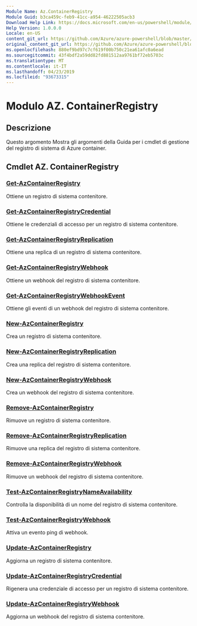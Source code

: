 ```yaml
---
Module Name: Az.ContainerRegistry
Module Guid: b3ca459c-feb9-41cc-a954-46222505acb3
Download Help Link: https://docs.microsoft.com/en-us/powershell/module/az.containerregistry
Help Version: 1.0.0.0
Locale: en-US
content_git_url: https://github.com/Azure/azure-powershell/blob/master/src/ContainerRegistry/ContainerRegistry/help/Az.ContainerRegistry.md
original_content_git_url: https://github.com/Azure/azure-powershell/blob/master/src/ContainerRegistry/ContainerRegistry/help/Az.ContainerRegistry.md
ms.openlocfilehash: 880ef9bd97c7cf619f00b750c21ea61afc0a6ead
ms.sourcegitcommit: 43f4bdf2a59dd82fd881512aa9761bf72eb5703c
ms.translationtype: MT
ms.contentlocale: it-IT
ms.lasthandoff: 04/23/2019
ms.locfileid: "93673315"
---
```

# Modulo AZ. ContainerRegistry
## Descrizione
Questo argomento Mostra gli argomenti della Guida per i cmdlet di gestione del registro di sistema di Azure container.

## Cmdlet AZ. ContainerRegistry
### [Get-AzContainerRegistry](Get-AzContainerRegistry.md)
Ottiene un registro di sistema contenitore.

### [Get-AzContainerRegistryCredential](Get-AzContainerRegistryCredential.md)
Ottiene le credenziali di accesso per un registro di sistema contenitore.

### [Get-AzContainerRegistryReplication](Get-AzContainerRegistryReplication.md)
Ottiene una replica di un registro di sistema contenitore.

### [Get-AzContainerRegistryWebhook](Get-AzContainerRegistryWebhook.md)
Ottiene un webhook del registro di sistema contenitore.

### [Get-AzContainerRegistryWebhookEvent](Get-AzContainerRegistryWebhookEvent.md)
Ottiene gli eventi di un webhook del registro di sistema contenitore.

### [New-AzContainerRegistry](New-AzContainerRegistry.md)
Crea un registro di sistema contenitore.

### [New-AzContainerRegistryReplication](New-AzContainerRegistryReplication.md)
Crea una replica del registro di sistema contenitore.

### [New-AzContainerRegistryWebhook](New-AzContainerRegistryWebhook.md)
Crea un webhook del registro di sistema contenitore.

### [Remove-AzContainerRegistry](Remove-AzContainerRegistry.md)
Rimuove un registro di sistema contenitore.

### [Remove-AzContainerRegistryReplication](Remove-AzContainerRegistryReplication.md)
Rimuove una replica del registro di sistema contenitore.

### [Remove-AzContainerRegistryWebhook](Remove-AzContainerRegistryWebhook.md)
Rimuove un webhook del registro di sistema contenitore.

### [Test-AzContainerRegistryNameAvailability](Test-AzContainerRegistryNameAvailability.md)
Controlla la disponibilità di un nome del registro di sistema contenitore.

### [Test-AzContainerRegistryWebhook](Test-AzContainerRegistryWebhook.md)
Attiva un evento ping di webhook.

### [Update-AzContainerRegistry](Update-AzContainerRegistry.md)
Aggiorna un registro di sistema contenitore.

### [Update-AzContainerRegistryCredential](Update-AzContainerRegistryCredential.md)
Rigenera una credenziale di accesso per un registro di sistema contenitore.

### [Update-AzContainerRegistryWebhook](Update-AzContainerRegistryWebhook.md)
Aggiorna un webhook del registro di sistema contenitore.

